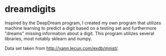 # dreamdigits

Inspired by the DeepDream program, I created my own program that utilizes machine learning to predict a digit based on a testing set and furthermore "dreams" missing information about a digit. This program utilizes several libraries, most notably sklearn and numpy.

Data set taken from http://yann.lecun.com/exdb/mnist/.
